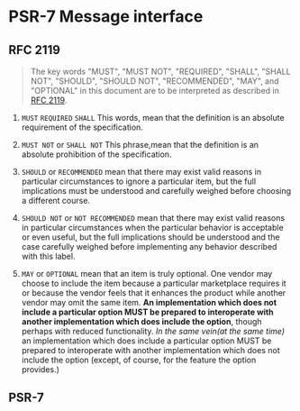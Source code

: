 PSR-7 Message interface
===

## RFC 2119

> The key words "MUST", "MUST NOT", "REQUIRED", "SHALL", "SHALL NOT", "SHOULD", "SHOULD NOT", "RECOMMENDED",  "MAY", and "OPTIONAL" in this document are to be interpreted as described in [RFC 2119](https://tools.ietf.org/html/rfc2119).

1. `MUST` `REQUIRED` `SHALL`   This words, mean that the definition is an absolute requirement of the specification.

2. `MUST NOT` or `SHALL NOT` This phrase,mean that the definition is an absolute prohibition of the specification.

3. `SHOULD` or `RECOMMENDED` mean that there may exist valid reasons in particular circumstances to ignore a particular item, but the full implications must be understood and carefully weighed before choosing a different course.

4. `SHOULD NOT` or `NOT RECOMMENDED`  mean that there may exist valid reasons in particular circumstances when the particular behavior is acceptable or even useful, but the full implications should be understood and the case carefully weighed before implementing any behavior described with this label.

5. `MAY` or `OPTIONAL` mean that an item is truly optional. One vendor may choose to include the item because a particular marketplace requires it or because the vendor feels that it enhances the product while another vendor may omit the same item. **An implementation which does not include a particular option MUST be prepared to interoperate with another implementation which does include the option**, though perhaps with reduced functionality. *In the same vein(at the same time)* an implementation which does include a particular option MUST be prepared to interoperate with another implementation which does not include the option (except, of course, for the feature the option provides.)

## PSR-7



